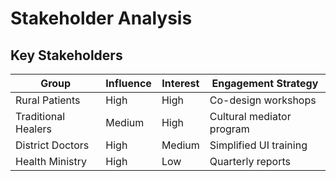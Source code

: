 # Stakeholder Analysis

## Key Stakeholders
| Group | Influence | Interest | Engagement Strategy |
|-------|-----------|----------|---------------------|
| Rural Patients | High | High | Co-design workshops |
| Traditional Healers | Medium | High | Cultural mediator program |
| District Doctors | High | Medium | Simplified UI training |
| Health Ministry | High | Low | Quarterly reports ||
